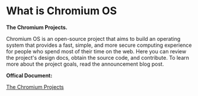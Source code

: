 # What is Chromium OS

**The Chromium Projects.**

Chromium OS is an open-source project that aims to build an operating system
that provides a fast, simple, and more secure computing experience for people
who spend most of their time on the web. Here you can review the project's
design docs, obtain the source code, and contribute. To learn more about the
project goals, read the announcement blog post.

**Offical Document:**

[The Chromium Projects](https://www.chromium.org/chromium-os)
